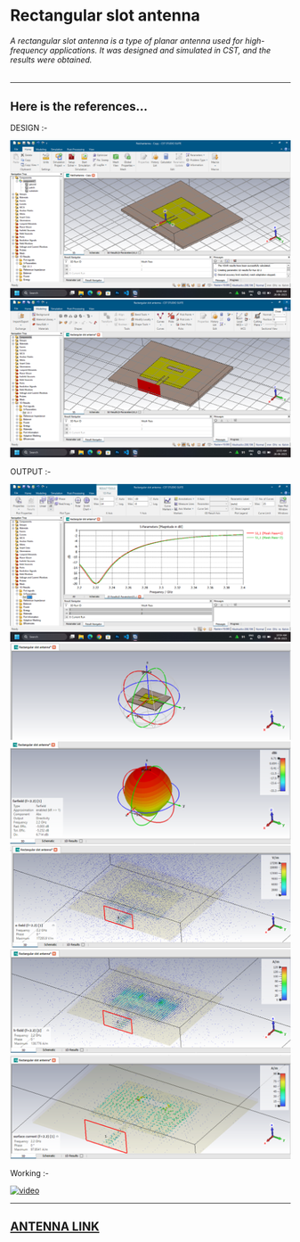 # Rectangular slot antenna
###### A rectangular slot antenna is a type of planar antenna used for high-frequency applications. It was designed and simulated in CST, and the results were obtained.
---
## Here is the references...

DESIGN :-

<img src=https://github.com/lingeshkumarkamaraj/Rectangular-slot-antenna/blob/main/1.png> 
<img src=https://github.com/lingeshkumarkamaraj/Rectangular-slot-antenna/blob/main/2.png> 

OUTPUT :-

![S11](https://github.com/lingeshkumarkamaraj/Rectangular-slot-antenna/blob/main/3.png)
![farfield](https://github.com/lingeshkumarkamaraj/Rectangular-slot-antenna/blob/main/9.png)
![farfield](https://github.com/lingeshkumarkamaraj/Rectangular-slot-antenna/blob/main/8.png)
![e-field](https://github.com/lingeshkumarkamaraj/Rectangular-slot-antenna/blob/main/5.png)
![h-field](https://github.com/lingeshkumarkamaraj/Rectangular-slot-antenna/blob/main/6.png)
![surface-current](https://github.com/lingeshkumarkamaraj/Rectangular-slot-antenna/blob/main/7.png)

Working :- 

[<img width="300" height="300" src="https://img.icons8.com/color/96/start.png" alt="video"/>](https://youtu.be/NDgb_Eypbkk?si=PcdJxNHJW1mDd1Ya)


---
[ANTENNA LINK](https://github.com/lingeshkumarkamaraj/Rectangular-slot-antenna/blob/main/Rectangular%20slot%20antenna.cst)
---
